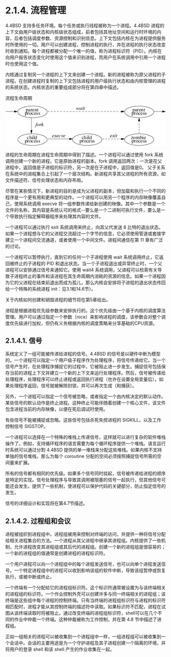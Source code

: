 # 2.1.4. 流程管理

4.4BSD 支持多任务环境。每个任务或执行线程被称为一个进程。4.4BSD 进程的上下文由用户级状态和内核级状态组成，前者包括其地址空间和运行时环境的内容，后者包括调度参数、资源控制和识别信息。上下文包括内核在为进程提供服务时所使用的一切。用户可以创建进程，控制进程的执行，并在进程的执行状态改变时收到通知。每个进程都被分配一个唯一的值，称为进程标识符（PID）。内核在向用户报告状态变化时使用这个值来识别进程，而用户在系统调用中引用一个进程时也使用这个值。

内核通过复制另一个进程的上下文来创建一个进程。新的进程被称为原父进程的子进程。在创建进程时复制的上下文包括进程的用户级执行状态和由内核管理的进程的系统状态。内核状态的重要组成部分将在第四章中描述。

流程生命周期

![](../.gitbook/assets/fig1.png)

进程的生命周期在进程生命周期中得到了描述。一个进程可以通过使用 fork 系统调用创建一个新的进程，它是原始进程的副本。fork 调用返回两次：一次是在父进程中，返回值是子进程的标识符，另一次是在子进程中，返回值是0。 父子关系在系统中的进程集合上引起了一个层次结构。新进程共享其父进程的所有资源，如文件描述符、信号处理状态和内存布局。

尽管在某些情况下，新进程的目的是成为父进程的副本，但加载和执行一个不同的程序是一个更有用和更典型的动作。一个进程可以用另一个程序的内存映像覆盖自己，使用系统调用 execve 将一组参数传递给新创建的映像。其中一个参数是一个文件的名称，其内容是系统认可的格式--要么是一个二进制可执行文件，要么是一个导致执行指定解释器程序来处理其内容的文件。

一个进程可以通过执行 exit 系统调用来终止，向其父代发送 8 比特的退出状态。如果一个进程想与它的父进程交流超过一个字节的信息，它必须使用管道或套接字建立一个进程间交流通道，或者使用一个中间文件。进程间通信在第 11 章有广泛的讨论。

一个进程可以暂停执行，直到它的任何一个子进程使用 wait 系统调用终止，它返回被终止的子进程的 PID 和退出状态。当一个子进程退出或异常终止时，一个父进程可以安排通过信号来通知它。使用 wait4 系统调用，父进程可以检索有关导致子进程终止的事件和该进程在其生命周期内消耗的资源的信息。如果一个进程因为它的父进程在结束前退出而成为孤儿，那么内核会安排将子进程的退出状态传回给一个特殊的系统进程 init：见3.1和14.6节）。

关于内核如何创建和销毁进程的细节将在第5章给出。

进程是根据进程优先级参数来安排执行的。这个优先级由一个基于内核的调度算法管理。用户可以通过指定一个参数（nice）来影响进程的调度，该参数会对整个调度优先级进行加权，但仍有义务根据内核的调度策略来分享基础的CPU资源。

## 2.1.4.1. 信号

系统定义了一组可能被传递给进程的信号。4.4BSD 的信号是以硬件中断为模型的。一个进程可以指定一个用户级子程序作为处理程序，将信号传递给它。当一个信号产生时，在处理程序捕捉它的过程中，它被阻止进一步发生。捕捉信号包括保存当前的进程上下文并建立一个新的上下文来运行处理程序。然后，信号被传递给处理程序，处理程序可以终止进程或返回执行进程（也许在设置全局变量后）。如果处理程序返回，信号就被解除封锁，并可以再次生成（和捕获）。

另外，一个进程可以指定一个信号被忽略，或者指定一个由内核决定的默认动作。某些信号的默认动作是终止进程。这种终止可能伴随着创建一个核心文件，该文件包含进程当前的内存映像，以便在死后调试时使用。

有些信号不能被捕捉或忽略。这些信号包括杀死失控进程的 SIGKILL，以及工作控制信号 SIGSTOP。

一个进程可以选择在一个特殊的堆栈上传递信号，这样就可以进行复杂的软件堆栈操作了。例如，支持循环程序的语言需要为每个循环程序提供一个堆栈。语言运行时系统可以通过分割 4.4BSD 提供的单一堆栈来分配这些堆栈。如果内核不支持单独的信号堆栈，那么为每个 coroutine 分配的空间必须按照捕捉信号所需的空间量来扩展。

所有的信号都有相同的优先级。如果多个信号同时挂起，信号被传递给进程的顺序是特定的实现。信号处理程序与导致其调用被阻塞的信号一起执行，但其他信号可能还会发生。提供了一些机制，使进程可以保护代码的关键部分，防止指定信号的发生。

信号的详细设计和实现将在第4.7节描述。

## 2.1.4.2. 过程组和会议

进程被组织到进程组中。进程组被用来控制对终端的访问，并提供一种将信号分配给相关进程集合的方法。一个进程从其父进程中继承其进程组。内核提供了一些机制，允许进程改变其进程组或其后代的进程组。创建一个新的进程组是很容易的；一个新的进程组的值通常是创建进程的进程标识符。

一个用户进程可以向一个进程组中的每个进程发送信号，也可以向单个进程发送信号。一个特定进程组中的进程可以收到影响该组的软件中断，导致该组暂停或恢复执行，或被中断或终止。

一个终端有一个分配给它的进程组标识符。这个标识符通常被设置为与该终端相关的进程组的标识符。一个作业控制外壳可以创建许多与同一终端相关的进程组；该终端是这些组中每个进程的控制终端。只有当终端的进程组标识符与进程的标识符相匹配时，进程才能从其控制终端的描述符中读取。如果标识符不匹配，进程在试图从该终端读取时将被阻止。通过改变终端的进程组标识符，shell可以在几个不同的作业中仲裁一个终端。这种仲裁被称为工作控制，并在第 4.8 节中描述了进程组。

正如一组相关的进程可以被收集到一个进程组中一样，一组进程组可以被收集到一个会话中。会话的主要用途是为一个守护进程及其子进程创建一个隔离的环境，并将用户的登录 shell 和该 shell 产生的作业收集在一起。
